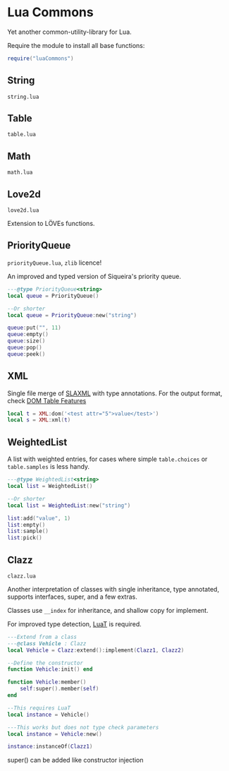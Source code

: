 # Lua Commons

Yet another common-utility-library for Lua.

Require the module to install all base functions:

```lua
require("luaCommons")
```

## String

`string.lua`

## Table

`table.lua`

## Math

`math.lua`

## Love2d

`love2d.lua`

Extension to LÖVEs functions.

## PriorityQueue

`priorityQueue.lua`, `zlib` licence!

An improved and typed version of Siqueira's priority queue.

```lua
---@type PriorityQueue<string>
local queue = PriorityQueue()

--Or shorter
local queue = PriorityQueue:new("string")

queue:put("", 11)
queue:empty()
queue:size()
queue:pop()
queue:peek()
```

## XML

Single file merge of [SLAXML](https://github.com/Phrogz/SLAXML) with type
annotations. For the output format, check
[DOM Table Features](https://github.com/Phrogz/SLAXML?tab=readme-ov-file#dom-table-features)

```lua
local t = XML:dom('<test attr="5">value</test>')
local s = XML:xml(t)
```

## WeightedList

A list with weighted entries, for cases where simple `table.choices` or
`table.samples` is less handy.

```lua
---@type WeightedList<string>
local list = WeightedList()

--Or shorter
local list = WeightedList:new("string")

list:add("value", 1)
list:empty()
list:sample()
list:pick()
```

## Clazz

`clazz.lua`

Another interpretation of classes with single inheritance, type annotated,
supports interfaces, super, and a few extras.

Classes use `__index` for inheritance, and shallow copy for implement.

For improved type detection, [LuaT](https://github.com/Luke100000/LuaT) is
required.

```lua
---Extend from a class
---@class Vehicle : Clazz
local Vehicle = Clazz:extend():implement(Clazz1, Clazz2)

--Define the constructor
function Vehicle:init() end

function Vehicle:member()
    self:super().member(self)
end

--This requires LuaT
local instance = Vehicle()

---This works but does not type check parameters
local instance = Vehicle:new()

instance:instanceOf(Clazz1)
```

super() can be added like constructor injection
